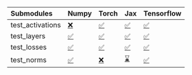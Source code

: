 | Submodules       | Numpy                                                                                                                           | Torch                                                                                                                           | Jax                                                                                                                             | Tensorflow                                                                                                                      |
|:-----------------|:--------------------------------------------------------------------------------------------------------------------------------|:--------------------------------------------------------------------------------------------------------------------------------|:--------------------------------------------------------------------------------------------------------------------------------|:--------------------------------------------------------------------------------------------------------------------------------|
| test_activations | <a href="https://github.com/unifyai/ivy/runs/7919101458?check_suite_focus=true" rel="noopener noreferrer" target="_blank">❌</a> | <a href="https://github.com/unifyai/ivy/runs/7919101939?check_suite_focus=true" rel="noopener noreferrer" target="_blank">✅</a> | <a href="https://github.com/unifyai/ivy/runs/7919102383?check_suite_focus=true" rel="noopener noreferrer" target="_blank">✅</a> | <a href="https://github.com/unifyai/ivy/runs/7919102811?check_suite_focus=true" rel="noopener noreferrer" target="_blank">✅</a> |
| test_layers      | <a href="https://github.com/unifyai/ivy/runs/7919101601?check_suite_focus=true" rel="noopener noreferrer" target="_blank">✅</a> | <a href="https://github.com/unifyai/ivy/runs/7919102042?check_suite_focus=true" rel="noopener noreferrer" target="_blank">✅</a> | <a href="https://github.com/unifyai/ivy/runs/7919102505?check_suite_focus=true" rel="noopener noreferrer" target="_blank">✅</a> | <a href="https://github.com/unifyai/ivy/runs/7919102945?check_suite_focus=true" rel="noopener noreferrer" target="_blank">✅</a> |
| test_losses      | <a href="https://github.com/unifyai/ivy/runs/7919101726?check_suite_focus=true" rel="noopener noreferrer" target="_blank">✅</a> | <a href="https://github.com/unifyai/ivy/runs/7919102146?check_suite_focus=true" rel="noopener noreferrer" target="_blank">✅</a> | <a href="https://github.com/unifyai/ivy/runs/7919102599?check_suite_focus=true" rel="noopener noreferrer" target="_blank">✅</a> | <a href="https://github.com/unifyai/ivy/runs/7919103064?check_suite_focus=true" rel="noopener noreferrer" target="_blank">✅</a> |
| test_norms       | <a href="https://github.com/unifyai/ivy/runs/7919101825?check_suite_focus=true" rel="noopener noreferrer" target="_blank">✅</a> | <a href="https://github.com/unifyai/ivy/runs/7919102263?check_suite_focus=true" rel="noopener noreferrer" target="_blank">❌</a> | <a href="https://github.com/unifyai/ivy/runs/7919102702?check_suite_focus=true" rel="noopener noreferrer" target="_blank">⌛</a> | <a href="https://github.com/unifyai/ivy/runs/7919103178?check_suite_focus=true" rel="noopener noreferrer" target="_blank">✅</a> |